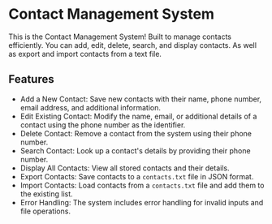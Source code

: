 # Contact Management System

This is the Contact Management System! Built to manage contacts efficiently. You can add, edit, delete, search, and display contacts. As well as export and import contacts from a text file.

## Features

- Add a New Contact: Save new contacts with their name, phone number, email address, and additional information.
- Edit Existing Contact: Modify the name, email, or additional details of a contact using the phone number as the identifier.
- Delete Contact: Remove a contact from the system using their phone number.
- Search Contact: Look up a contact's details by providing their phone number.
- Display All Contacts: View all stored contacts and their details.
- Export Contacts: Save contacts to a `contacts.txt` file in JSON format.
- Import Contacts: Load contacts from a `contacts.txt` file and add them to the existing list.
- Error Handling: The system includes error handling for invalid inputs and file operations.